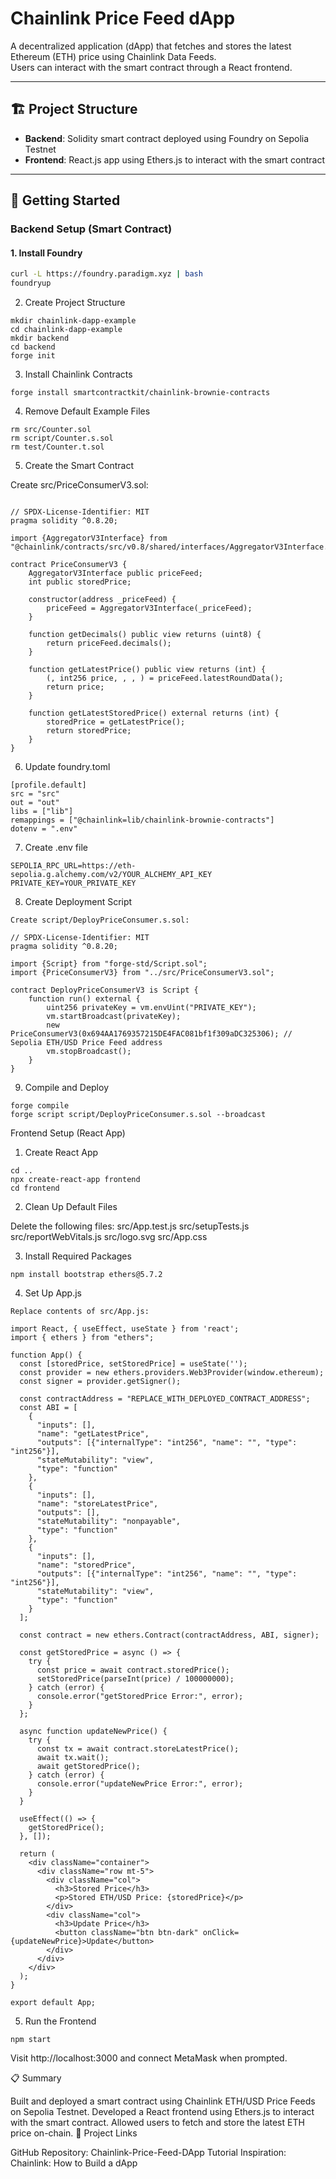 # Chainlink Price Feed dApp

A decentralized application (dApp) that fetches and stores the latest Ethereum (ETH) price using Chainlink Data Feeds.  
Users can interact with the smart contract through a React frontend.

---

## 🏗 Project Structure

- **Backend**: Solidity smart contract deployed using Foundry on Sepolia Testnet
- **Frontend**: React.js app using Ethers.js to interact with the smart contract

---

## 🚀 Getting Started

### Backend Setup (Smart Contract)

#### 1. Install Foundry

```bash
curl -L https://foundry.paradigm.xyz | bash
foundryup
```

2. Create Project Structure
```
mkdir chainlink-dapp-example
cd chainlink-dapp-example
mkdir backend
cd backend
forge init
```

3. Install Chainlink Contracts
```
forge install smartcontractkit/chainlink-brownie-contracts
```

4. Remove Default Example Files
```
rm src/Counter.sol
rm script/Counter.s.sol
rm test/Counter.t.sol
```

5. Create the Smart Contract

Create src/PriceConsumerV3.sol:

```

// SPDX-License-Identifier: MIT
pragma solidity ^0.8.20;

import {AggregatorV3Interface} from "@chainlink/contracts/src/v0.8/shared/interfaces/AggregatorV3Interface.sol";

contract PriceConsumerV3 {
    AggregatorV3Interface public priceFeed;
    int public storedPrice;

    constructor(address _priceFeed) {
        priceFeed = AggregatorV3Interface(_priceFeed);
    }

    function getDecimals() public view returns (uint8) {
        return priceFeed.decimals();
    }

    function getLatestPrice() public view returns (int) {
        (, int256 price, , , ) = priceFeed.latestRoundData();
        return price;
    }

    function getLatestStoredPrice() external returns (int) {
        storedPrice = getLatestPrice();
        return storedPrice;
    }
}

```

6. Update foundry.toml

```
[profile.default]
src = "src"
out = "out"
libs = ["lib"]
remappings = ["@chainlink=lib/chainlink-brownie-contracts"]
dotenv = ".env"

```

7. Create .env file
```
SEPOLIA_RPC_URL=https://eth-sepolia.g.alchemy.com/v2/YOUR_ALCHEMY_API_KEY
PRIVATE_KEY=YOUR_PRIVATE_KEY
```

8. Create Deployment Script
```
Create script/DeployPriceConsumer.s.sol:

// SPDX-License-Identifier: MIT
pragma solidity ^0.8.20;

import {Script} from "forge-std/Script.sol";
import {PriceConsumerV3} from "../src/PriceConsumerV3.sol";

contract DeployPriceConsumerV3 is Script {
    function run() external {
        uint256 privateKey = vm.envUint("PRIVATE_KEY");
        vm.startBroadcast(privateKey);
        new PriceConsumerV3(0x694AA1769357215DE4FAC081bf1f309aDC325306); // Sepolia ETH/USD Price Feed address
        vm.stopBroadcast();
    }
}
```
9. Compile and Deploy
```
forge compile
forge script script/DeployPriceConsumer.s.sol --broadcast
```

Frontend Setup (React App)
1. Create React App
```
cd ..
npx create-react-app frontend
cd frontend
```

2. Clean Up Default Files

Delete the following files:
src/App.test.js
src/setupTests.js
src/reportWebVitals.js
src/logo.svg
src/App.css

3. Install Required Packages
```
npm install bootstrap ethers@5.7.2
```
4. Set Up App.js
```
Replace contents of src/App.js:

import React, { useEffect, useState } from 'react';
import { ethers } from "ethers";

function App() {
  const [storedPrice, setStoredPrice] = useState('');
  const provider = new ethers.providers.Web3Provider(window.ethereum);
  const signer = provider.getSigner();

  const contractAddress = "REPLACE_WITH_DEPLOYED_CONTRACT_ADDRESS";
  const ABI = [
    {
      "inputs": [],
      "name": "getLatestPrice",
      "outputs": [{"internalType": "int256", "name": "", "type": "int256"}],
      "stateMutability": "view",
      "type": "function"
    },
    {
      "inputs": [],
      "name": "storeLatestPrice",
      "outputs": [],
      "stateMutability": "nonpayable",
      "type": "function"
    },
    {
      "inputs": [],
      "name": "storedPrice",
      "outputs": [{"internalType": "int256", "name": "", "type": "int256"}],
      "stateMutability": "view",
      "type": "function"
    }
  ];

  const contract = new ethers.Contract(contractAddress, ABI, signer);

  const getStoredPrice = async () => {
    try {
      const price = await contract.storedPrice();
      setStoredPrice(parseInt(price) / 100000000);
    } catch (error) {
      console.error("getStoredPrice Error:", error);
    }
  };

  async function updateNewPrice() {
    try {
      const tx = await contract.storeLatestPrice();
      await tx.wait();
      await getStoredPrice();
    } catch (error) {
      console.error("updateNewPrice Error:", error);
    }
  }

  useEffect(() => {
    getStoredPrice();
  }, []);

  return (
    <div className="container">
      <div className="row mt-5">
        <div className="col">
          <h3>Stored Price</h3>
          <p>Stored ETH/USD Price: {storedPrice}</p>
        </div>
        <div className="col">
          <h3>Update Price</h3>
          <button className="btn btn-dark" onClick={updateNewPrice}>Update</button>
        </div>
      </div>
    </div>
  );
}

export default App;
```
5. Run the Frontend
```
npm start
```
Visit http://localhost:3000 and connect MetaMask when prompted.

📋 Summary

Built and deployed a smart contract using Chainlink ETH/USD Price Feeds on Sepolia Testnet.
Developed a React frontend using Ethers.js to interact with the smart contract.
Allowed users to fetch and store the latest ETH price on-chain.
🔗 Project Links

GitHub Repository: Chainlink-Price-Feed-DApp
Tutorial Inspiration: Chainlink: How to Build a dApp

